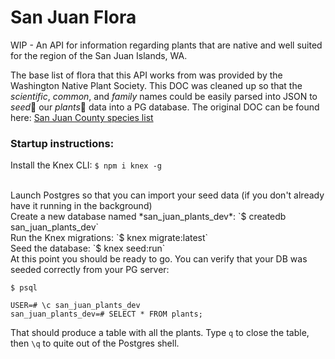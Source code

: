 # San Juan Flora

WIP - An API for information regarding plants that are native and well suited for the region of the San Juan Islands, WA.

The base list of flora that this API works from was provided by the Washington Native Plant Society. This DOC was cleaned up so that the _scientific_, _common_, and _family_ names could be easily parsed into JSON to _seed_🌱 our _plants_🌿 data into a PG database. The original DOC can be found here: [San Juan County species list](http://www.wnps.org/plant_lists/counties/san_juan/san_juan_county.html)


### Startup instructions:

Install the Knex CLI:
`$ npm i knex -g`

<br>
Launch Postgres so that you can import your seed data (if you don't
already have it running in the background)

<br>
Create a new database named *san_juan_plants_dev*:
`$ createdb san_juan_plants_dev`

<br>
Run the Knex migrations:
`$ knex migrate:latest`

<br>
Seed the database:
`$ knex seed:run`

<br>
At this point you should be ready to go. You can verify that your DB was
seeded correctly from your PG server:

```
$ psql

USER=# \c san_juan_plants_dev
san_juan_plants_dev=# SELECT * FROM plants;
```

That should produce a table with all the plants. Type `q` to close the
table, then `\q` to quite out of the Postgres shell.
